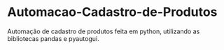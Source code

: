 # Automacao-Cadastro-de-Produtos
Automação de cadastro de produtos feita em python, utilizando as bibliotecas pandas e pyautogui.

